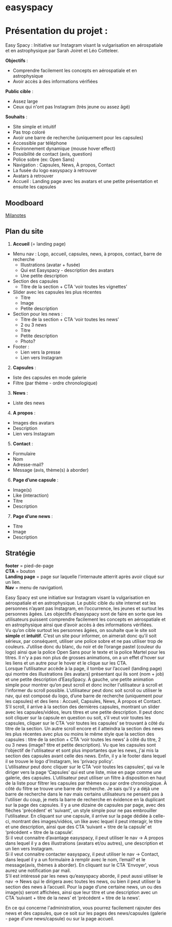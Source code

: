 # easyspacy

# Présentation du projet : 

Easy Spacy : Initiative sur Instagram visant la vulgarisation en aérospatiale et en astrophysique par Sarah Joiret et Léo Cotteleer.

**Objectifs** : 
- Comprendre facilement les concepts en aérospatiale et en astrophysique
- Avoir accès à des informations vérifiées

**Public cible** :
- Assez large
- Ceux qui n'ont pas Instagram (très jeune ou assez âgé)

**Souhaits** : 
- Site simple et intuitif
- Pas trop coloré
- Avoir une barre de recherche (uniquement pour les capsules)
- Accessible par téléphone
- Environnement dynamique (mouse hover effect)
- Possibilité de contact (avis, question)
- Police sobre (ex: Open Sans)
- Navigation : Capsules, News, À propos, Contact
- La fusée du logo easyspacy à retrouver 
- Avatars à retrouver
- Accueil : Landing page avec les avatars et une petite présentation et ensuite les capsules

## Moodboard

[Milanotes](https://app.milanote.com/1LfnAG1saCj4hy?p=Q5GbfEnqhvU)

## Plan du site 

1) **Accueil** (= landing page)
  - Menu nav : Logo, accueil, capsules, news, à propos, contact, barre de recherche
      - Illustrations (avatar + fusée)
      - Qui est Easyspacy - description des avatars
      - Une petite description
  - Section des capsules
    - Titre de la section + CTA ‘voir toutes les vignettes’
  - Slider avec les capsules les plus récentes
    - Titre
    - Image
    - Petite description
  - Section pour les news : 
    - Titre de la section + CTA ‘voir toutes les news’
    - 2 ou 3 news 
    - Titre
    - Petite description
    - Photo?
  - Footer : 
    - Lien vers la presse
    - Lien vers Instagram
2) **Capsules** : 
  - liste des capsules en mode galerie
  - Filtre (par thème - ordre chronologique)
3) **News** : 
  - Liste des news
4) **A propos** :
  - Images des avatars
  - Description
  - Lien vers Instagram
5) **Contact** : 
  - Formulaire
  - Nom
  - Adresse-mail?
  - Message (avis, thème(s) à aborder)
6) **Page d’une capsule** : 
  - Image(s)
  - Like (interaction)
  - Titre
  - Description
7) **Page d’une news** : 
  - Titre
  - Image
  - Description


## Stratégie

**footer** = pied-de-page\
**CTA** = bouton\
**Landing page** = page sur laquelle l'internaute atterrit après avoir cliqué sur un lien.\
**Nav** = menu de navigation\

Easy Spacy est une initiative sur Instagram visant la vulgarisation en aérospatiale et en astrophysique. Le public cible du site internet est les personnes n’ayant pas Instagram, en l’occurrence, les jeunes et surtout les personnes âgées. Les objectifs d’easyspacy sont de faire en sorte que les utilisateurs puissent comprendre facilement les concepts en aérospatiale et en astrophysique ainsi que d’avoir accès à des informations vérifiées.\
Vu qu’on cible surtout les personnes âgées, on souhaite que le site soit **simple** et **intuitif**. C’est un site pour informer, on aimerait donc qu’il soit sérieux, par conséquent, utiliser une police sobre et ne pas utiliser trop de couleurs. J’utilise donc du blanc, du noir et de l’orange pastel (couleur du logo) ainsi que la police Open Sans pour le texte et la police Martel pour les titres. Il n'y a pas non plus de grosses animations, on a un effet d'hover sur les liens et un autre pour le hover et le clique sur les CTA.\
Lorsque l’utilisateur accède à la page, il tombe sur l’accueil (landing page) qui montre des illustrations (les avatars) présentant qui ils sont (nom + job) et une petite description d’EasySpacy. À gauche, une petite animation simple pour montrer qu’on peut scroll et donc inciter l'utilisateur à scroll et l'informer du scroll possible. L’utilisateur peut donc soit scroll ou utiliser le nav, qui est composé du logo, d’une barre de recherche (uniquement pour les capsules) et des liens : Accueil, Capsules, News, À propos et Contact. S’il scroll, il arrive à la section des dernières capsules, montrant un slider avec les capsules/vidéos, leurs titres et une petite description. Il peut donc soit cliquer sur la capsule en question ou soit, s’il veut voir toutes les capsules, cliquer sur le CTA ‘voir toutes les capsules’ se trouvant à côté du titre de la section. Un autre scroll encore et il atteindra la section des news les plus récentes avec plus ou moins le même style que la section des capsules : titre de la section + CTA ‘voir toutes les news’ à côté du titre, 2 ou 3 news (image? titre et petite description). Vu que les capsules sont l'objectif de l'utilisateur et sont plus importantes que les news, j'ai mis la section des capsules avant celle des news. Enfin, il y a le footer dans lequel il se trouve le logo d'Instagram, les 'privacy policy'.\
L’utilisateur peut donc cliquer sur le CTA ‘voir toutes les capsules’, qui va le diriger vers la page ‘Capsules’ qui est une liste, mise en page comme une galerie, des capsules. L’utilisateur peut utiliser un filtre à disposition en haut de la liste pour filtrer les capsules par thèmes ou par ordre chronologique. À côté du filtre se trouve une barre de recherche. Je sais qu'il y a déjà une barre de recherche dans le nav mais certains utilisateurs ne pensent pas à l'utiliser du coup, je mets la barre de recherche en évidence en la duplicant sur la page des capsules. Il y a une dizaine de capsules par page, avec des flèches 'précédent' et 'suivant', un style simple pour ne pas embrouiller l'utilisateur. 
En cliquant sur une capsule, il arrive sur la page dédiée à celle-ci, montrant des images/vidéos, un like avec lequel il peut interagir, le titre et une description, ainsi que des CTA ‘suivant + titre de la capsule’ et ‘précédent + titre de la capsule’.\
Si il veut connaitre d’avantage easyspacy, il peut utiliser le nav -> A propos dans lequel il y a des illustrations (avatars et/ou autres), une description et un lien vers Instagram.\
Si il veut connaitre contacter easyspacy, il peut utiliser le nav -> Contact, dans lequel il y a un formulaire à remplir avec le nom, l’email? et le message(avis, thèmes à aborder). En cliquant sur le CTA 'Envoyer', vous aurez une notification par mail.\
S’il est intéressé par les news qu’easyspacy aborde, il peut aussi utiliser le nav -> News qui le dirigera avec toutes les news, ou bien il peut utiliser la section des news à l’accueil. Pour la page d’une certaine news, un ou des image(s) seront affichées, ainsi que leur titre et une description avec un CTA ‘suivant + titre de la news’ et ‘précédent + titre de la news’.

En ce qui concerne l'administration, vous pourrez facilement rajouter des news et des capsules, que ce soit sur les pages des news/capsules (galerie - page d'une news/capsule) ou sur la page accueil.




